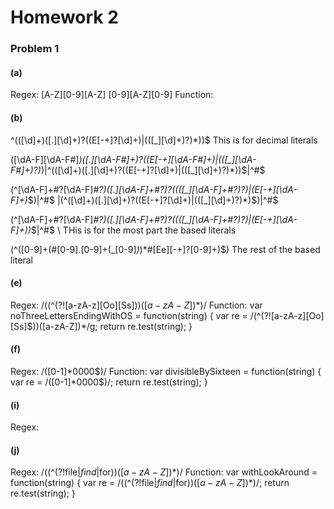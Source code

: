 # Homework 2

### Problem 1

#### (a)
Regex: [A-Z][0-9][A-Z] [0-9][A-Z][0-9]
Function: 

#### (b)
^(([\d]+)([.][\d]+)?((E[-+]?[\d]+)|(([_][\d]+)?)*))$        This is for decimal literals

([\dA-F][\dA-F#]*)([.][\dA-F#]+)?((E[-+][\dA-F#]+)|(([_][\dA-F#]+)?)*)|^(([\d]+)([.][\d]+)?((E[-+]?[\d]+)|(([_][\d]+)?)*))$|^#$

(^[\dA-F]+#?[\dA-F]*#?)([.][\dA-F]+#?)?((([_][\dA-F]+#?)?)|(E[-+][\dA-F]+)*$)|^#$
|(^([\d]+)([.][\d]+)?((E[-+]?[\d]+)|(([_][\d]+)?)*)$)|^#$

(^[\dA-F]+#?[\dA-F]*#?)([.][\dA-F]+#?)?((([_][\dA-F]+#?)?)|(E[-+][\dA-F]+))*$|^#$           \\ THis is for the most part the based literals

(^([0-9]+(#[0-9].[0-9]+(_[0-9]*)*)*#[Ee][-+]?[0-9]+)$) The rest of the based literal

#### (e)
Regex: /((^(?![a-zA-z][Oo][Ss]$))([a-zA-Z])*$)/
Function:
var noThreeLettersEndingWithOS = function(string) {
    var re = /(^(?![a-zA-z][Oo][Ss]$))([a-zA-Z])*/g;
    return re.test(string);
}

#### (f)
Regex: /([0-1]*0000$)/
Function:
var divisibleBySixteen = function(string) {
    var re = /([0-1]*0000$)/;
    return re.test(string);
}

#### (i)
Regex: 

#### (j)
Regex: /((^(?!file$|find$|for$))([a-zA-Z])*$)/
Function: 
var withLookAround = function(string) {
    var re = /((^(?!file$|find$|for$))([a-zA-Z])*$)/;
    return re.test(string);
}